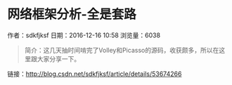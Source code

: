 # 网络框架分析-全是套路
作者：sdkfjksf
日期：2016-12-16 10:58
浏览量：6038
> 简介：这几天抽时间啃完了Volley和Picasso的源码，收获颇多，所以在这里跟大家分享一下。

 链接：http://blog.csdn.net/sdkfjksf/article/details/53674266

